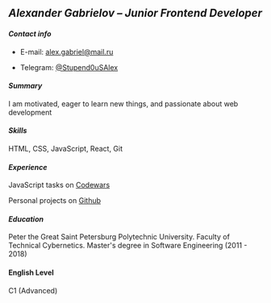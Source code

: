## _Alexander Gabrielov – Junior Frontend Developer_

#### _Contact info_

- E-mail: alex.gabriel@mail.ru

- Telegram: [@Stupend0uSAlex](https://t.me/Stupend0uSAlex "Stupend0uSAlex")

#### _Summary_

I am motivated, eager to learn new things, and passionate about web development

#### _Skills_

HTML, CSS, JavaScript, React, Git

#### _Experience_

JavaScript tasks on [Codewars](https://www.codewars.com/users/StupendouS)

Personal projects on [Github](https://github.com/AlexGabrielov)

#### _Education_

Peter the Great Saint Petersburg Polytechnic University. Faculty of Technical Cybernetics. Master's degree in Software Engineering (2011 - 2018)

#### **English Level**

C1 (Advanced)
